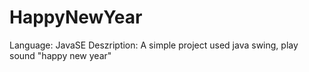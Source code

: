 # HappyNewYear

Language: JavaSE
Deszription: A simple project used java swing, play sound "happy new year"
